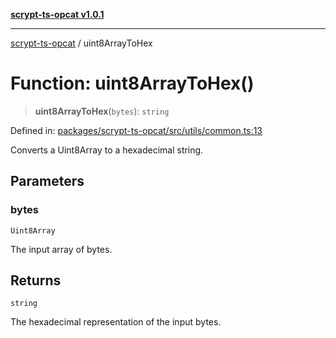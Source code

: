 [**scrypt-ts-opcat v1.0.1**](../README.md)

***

[scrypt-ts-opcat](../README.md) / uint8ArrayToHex

# Function: uint8ArrayToHex()

> **uint8ArrayToHex**(`bytes`): `string`

Defined in: [packages/scrypt-ts-opcat/src/utils/common.ts:13](https://github.com/OPCAT-Labs/ts-tools/blob/e67b8657b34dbf57f8a4f9bdf87cdc2742db16bb/packages/scrypt-ts-opcat/src/utils/common.ts#L13)

Converts a Uint8Array to a hexadecimal string.

## Parameters

### bytes

`Uint8Array`

The input array of bytes.

## Returns

`string`

The hexadecimal representation of the input bytes.
